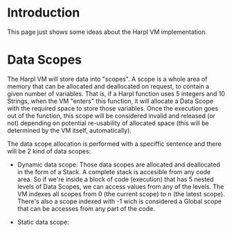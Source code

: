 # Introduction #

This page just shows some ideas about the Harpl VM implementation.


# Data Scopes #

The Harpl VM will store data into "scopes". A scope is a whole area of memory that can be allocated and deallocated on request, to contain a given number of variables. That is, if a Harpl function uses 5 integers and 10 Strings, when the VM "enters" this function, it will allocate a Data Scope with the required space to store those variables. Once the execution goes out of the function, this scope will be considered invalid and released (or not) depending on potential re-usability of allocated space (this will be determined by the VM itself, automatically).

The data scope allocation is performed with a speciffic sentence and there will be 2 kind of data scopes:

  * Dynamic data scope: Those data scopes are allocated and deallocated in the form of a Stack. A complete stack is accesible from any code area. So if we're inside a block of code (execution) that has 5 nested levels of Data Scopes, we can access values from any of the levels. The VM indexes all scopes from 0 (the current scope) to n (the latest scope). There's also a scope indexed with -1 wich is considered a Global scope that can be accesses from any part of the code.

  * Static data scope: